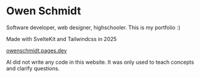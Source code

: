# Owen Schmidt
Software developer, web designer, highschooler.
This is my portfolio :)

Made with SvelteKit and Tailwindcss in 2025

[owenschmidt.pages.dev](owenschmidt.pages.dev)

AI did not write any code in this website. It was only used to teach concepts and clarify questions.
